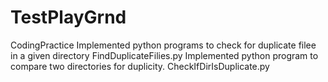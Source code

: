# TestPlayGrnd
CodingPractice
Implemented python programs to check for duplicate filee in a given directory FindDuplicateFilies.py
Implemented python program to compare two directories for duplicity. CheckIfDirIsDuplicate.py

